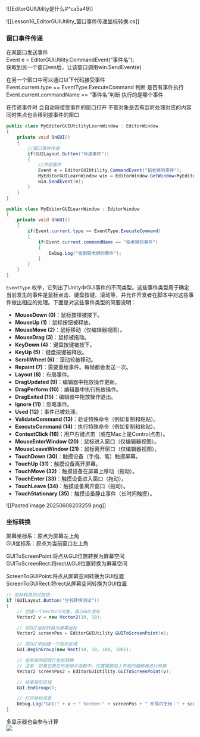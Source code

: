 ![[EditorGUIUtility是什么#^ca5a49]]

![[Lesson16_EditorGUIUtility_窗口事件传递坐标转换.cs]]

### 窗口事件传递
在某窗口发送事件  
Event e = EditorGUIUtility.CommandEvent(“事件名”);  
获取到另一个窗口win后，让该窗口调用win.SendEvent(e)

在另一个窗口中可以通过以下代码接受事件  
Event.current.type == EventType.ExecuteCommand 判断 是否有事件执行  
Event.current.commandName == “事件名”判断 执行的是哪个事件

在传递事件时 会自动将接受事件的窗口打开 不管对象是否有监听处理对应的内容 同时焦点也会移到接事件的窗口
```cs
public class MyEditorGUIUtilityLearnWindow : EditorWindow
{
    private void OnGUI()
    {
        //窗口事件传递
        if(GUILayout.Button("传递事件"))
        {
            //声明事件
            Event e = EditorGUIUtility.CommandEvent("韬老狮的事件");
            MyEditorGUILearnWindow win = EditorWindow.GetWindow<MyEditorGUILearnWindow>();
            win.SendEvent(e);
        }
    }
}

public class MyEditorGUILearnWindow : EditorWindow
{
    private void OnGUI()
    {
        if(Event.current.type == EventType.ExecuteCommand)
        {
            if(Event.current.commandName == "韬老狮的事件")
            {
                Debug.Log("收到韬老狮的事件");
            }
        }
    }
}
```

`EventType` 枚举，它列出了Unity中GUI事件的不同类型。这些事件类型用于确定当前发生的事件是鼠标点击、键盘按键、滚动等，并允许开发者在脚本中对这些事件做出相应的处理。下面是对这些事件类型的简要说明：
- **MouseDown (0)**：鼠标按钮被按下。
- **MouseUp (1)**：鼠标按钮被释放。
- **MouseMove (2)**：鼠标移动（仅编辑器视图）。
- **MouseDrag (3)**：鼠标被拖动。
- **KeyDown (4)**：键盘按键被按下。
- **KeyUp (5)**：键盘按键被释放。
- **ScrollWheel (6)**：滚动轮被移动。
- **Repaint (7)**：需要重绘事件。每帧都会发送一次。
- **Layout (8)**：布局事件。
- **DragUpdated (9)**：编辑器中拖放操作更新。
- **DragPerform (10)**：编辑器中执行拖放操作。
- **DragExited (15)**：编辑器中拖放操作退出。
- **Ignore (11)**：忽略事件。
- **Used (12)**：事件已被处理。
- **ValidateCommand (13)**：验证特殊命令（例如复制和粘贴）。
- **ExecuteCommand (14)**：执行特殊命令（例如复制和粘贴）。
- **ContextClick (16)**：用户右键点击（或在Mac上是Control点击）。
- **MouseEnterWindow (20)**：鼠标进入窗口（仅编辑器视图）。
- **MouseLeaveWindow (21)**：鼠标离开窗口（仅编辑器视图）。
- **TouchDown (30)**：触摸设备（手指、笔）触摸屏幕。
- **TouchUp (31)**：触摸设备离开屏幕。
- **TouchMove (32)**：触摸设备在屏幕上移动（拖动）。
- **TouchEnter (33)**：触摸设备进入窗口（拖动）。
- **TouchLeave (34)**：触摸设备离开窗口（拖动）。
- **TouchStationary (35)**：触摸设备静止事件（长时间触摸）。

![[Pasted image 20250608203259.png]]

### 坐标转换
屏幕坐标系：原点为屏幕左上角  
GUI坐标系：原点为当前窗口左上角

GUIToScreenPoint:将点从GUI位置转换为屏幕空间  
GUIToScreenRect:将rect从GUI位置转换为屏幕空间

ScreenToGUIPoint:将点从屏幕空间转换为GUI位置  
ScreenToGUIRect:将rect从屏幕空间转换为GUI位置
```cs
// 坐标转换测试按钮
if (GUILayout.Button("坐标转换测试"))
{
    // 创建一个Vector2对象，表示GUI坐标
    Vector2 v = new Vector2(10, 10);

    // 将GUI坐标转换为屏幕坐标
    Vector2 screenPos = EditorGUIUtility.GUIToScreenPoint(v);

    // 在GUI中创建一个矩形区域
    GUI.BeginGroup(new Rect(10, 10, 100, 100));

    // 在布局内部进行坐标转换
    // 注意：如果包裹在布局相关函数中，位置需要加上布局的偏移再进行转换
    Vector2 screenPos2 = EditorGUIUtility.GUIToScreenPoint(v);

    // 结束矩形区域
    GUI.EndGroup();

    // 打印坐标信息
    Debug.Log("GUI:" + v + " Screen:" + screenPos + " 布局内坐标：" + screenPos2);
}
```

多显示器也会参与计算  
![](https://linwentao785293209.github.io/images/%E7%BC%96%E8%BE%91%E5%99%A8%E6%8B%93%E5%B1%95/Unity/%E5%8E%9F%E7%94%9F%E7%BC%96%E8%BE%91%E5%99%A8%E6%8B%93%E5%B1%95/01.%E5%8E%9F%E7%94%9F%E7%BC%96%E8%BE%91%E5%99%A8%E6%8B%93%E5%B1%95%E5%9F%BA%E7%A1%80%E7%9F%A5%E8%AF%86/16.EditorGUIUtility-%E7%AA%97%E5%8F%A3%E4%BA%8B%E4%BB%B6%E4%BC%A0%E9%80%92%E5%9D%90%E6%A0%87%E8%BD%AC%E6%8D%A2/2.png)

